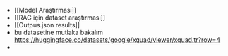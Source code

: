  - [[Model Araştırması]]
 - [[RAG için dataset araştırması]]
 - [[Outpus.json results]]
 - bu datasetine mutlaka bakalım https://huggingface.co/datasets/google/xquad/viewer/xquad.tr?row=4
 - 